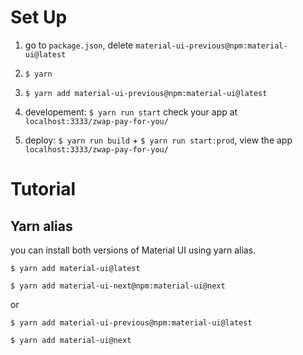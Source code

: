 Set Up
======

1. go to `package.json`, delete `material-ui-previous@npm:material-ui@latest`

2. `$ yarn`

3. `$ yarn add material-ui-previous@npm:material-ui@latest`

4. developement: `$ yarn run start` check your app at `localhost:3333/zwap-pay-for-you/`

5. deploy: `$ yarn run build` + `$ yarn run start:prod`, view the app `localhost:3333/zwap-pay-for-you/` 

Tutorial
========
Yarn alias
----------

you can install both versions of Material UI using yarn alias.

`$ yarn add material-ui@latest`

`$ yarn add material-ui-next@npm:material-ui@next`

or 

`$ yarn add material-ui-previous@npm:material-ui@latest`

`$ yarn add material-ui@next`
